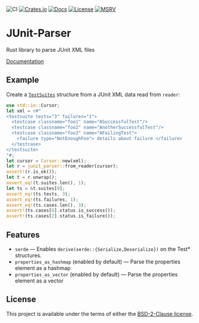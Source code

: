 ![CI](https://github.com/borisfaure/junit-parser/actions/workflows/ci.yml/badge.svg)
[![Crates.io](https://img.shields.io/crates/v/junit-parser.svg)](https://crates.io/crates/junit-parser)
[![Docs](https://docs.rs/junit-parser/badge.svg)](https://docs.rs/junit_parser/)
[![License](https://img.shields.io/badge/license-BSD--2--Clause-green.svg)](LICENSE.txt)
[![MSRV](https://img.shields.io/badge/rustc-1.56.0+-ab6000.svg)](https://blog.rust-lang.org/2021/10/21/Rust-1.56.0.html)

# JUnit-Parser

Rust library to parse JUnit XML files

[Documentation](https://docs.rs/junit_parser/)


## Example

Create a
[`TestSuites`](https://docs.rs/junit-parser/latest/junit_parser/struct.TestSuites.html) structure from a JUnit XML data read from `reader`:

```rust
use std::io::Cursor;
let xml = r#"
<testsuite tests="3" failures="1">
  <testcase classname="foo1" name="ASuccessfulTest"/>
  <testcase classname="foo2" name="AnotherSuccessfulTest"/>
  <testcase classname="foo3" name="AFailingTest">
    <failure type="NotEnoughFoo"> details about failure </failure>
  </testcase>
</testsuite>
"#;
let cursor = Cursor::new(xml);
let r = junit_parser::from_reader(cursor);
assert!(r.is_ok());
let t = r.unwrap();
assert_eq!(t.suites.len(), 1);
let ts = &t.suites[0];
assert_eq!(ts.tests, 3);
assert_eq!(ts.failures, 1);
assert_eq!(ts.cases.len(), 3);
assert!(ts.cases[0].status.is_success());
assert!(ts.cases[2].status.is_failure());
```


## Features

- `serde` — Enables `derive(serde::{Serialize,Deserialize})` on the Test* structures.
- `properties_as_hashmap` (enabled by default) — Parse the properties element as a hashmap
- `properties_as_vector` (enabled by default) — Parse the properties element as a vector


## License

This project is available under the terms of either the [BSD-2-Clause license](LICENSE.txt).
